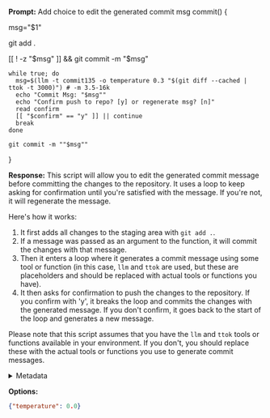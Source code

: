 **Prompt:**
Add choice to edit the generated commit msg 
commit() {

  msg="$1"

  git add .

  [[ ! -z "$msg" ]] && git commit -m "$msg"

    while true; do
      msg=$(llm -t commit135 -o temperature 0.3 "$(git diff --cached | ttok -t 3000)") # -m 3.5-16k
      echo "Commit Msg: "$msg""
      echo "Confirm push to repo? [y] or regenerate msg? [n]"
      read confirm
      [[ "$confirm" == "y" ]] || continue
      break
    done

    git commit -m ""$msg""
}


**Response:**
This script will allow you to edit the generated commit message before committing the changes to the repository. It uses a loop to keep asking for confirmation until you're satisfied with the message. If you're not, it will regenerate the message.

Here's how it works:

1. It first adds all changes to the staging area with `git add .`.
2. If a message was passed as an argument to the function, it will commit the changes with that message.
3. Then it enters a loop where it generates a commit message using some tool or function (in this case, `llm` and `ttok` are used, but these are placeholders and should be replaced with actual tools or functions you have).
4. It then asks for confirmation to push the changes to the repository. If you confirm with 'y', it breaks the loop and commits the changes with the generated message. If you don't confirm, it goes back to the start of the loop and generates a new message.

Please note that this script assumes that you have the `llm` and `ttok` tools or functions available in your environment. If you don't, you should replace these with the actual tools or functions you use to generate commit messages.

<details><summary>Metadata</summary>

- Duration: 25318 ms
- Datetime: 2023-10-19T11:10:09.414023
- Model: gpt-4-0613

</details>

**Options:**
```json
{"temperature": 0.0}
```

